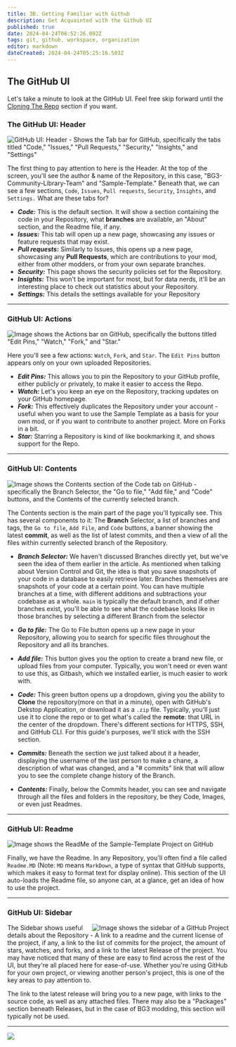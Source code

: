 ```yaml
---
title: 3B. Getting Familiar with Github
description: Get Acquainted with the Github UI
published: true
date: 2024-04-24T06:52:26.092Z
tags: git, github, workspace, organization
editor: markdown
dateCreated: 2024-04-24T05:25:16.503Z
---
```


## The GitHub UI
Let's take a minute to look at the GitHub UI. Feel free skip forward until the [Cloning The Repo](#cloning-the-repo) section if you want.

### The GitHub UI: Header
![GitHub UI: Header - Shows the Tab bar for GitHub, specifically the tabs titled "Code," "Issues," "Pull Requests," "Security," "Insights," and "Settings"](https://github.com/BG3-Community-Library-Team/BG3-Community-Library/raw/main/WikiRes/Git/img/GitHub%20Header.PNG)

The first thing to pay attention to here is the Header. At the top of the screen, you'll see the author & name of the Repository, in this case, "BG3-Community-Library-Team" and "Sample-Template." Beneath that, we can see a few sections, `Code`, `Issues`, `Pull requests`, `Security`, `Insights`, and `Settings.` What are these tabs for?

- ***Code:*** This is the default section. It will show a section containing the code in your Repository, what **branches** are available, an "About" section, and the Readme file, if any.
- ***Issues:*** This tab will open up a new page, showcasing any issues or feature requests that may exist.
- ***Pull requests:*** Similarly to Issues, this opens up a new page, showcasing any **Pull Requests**, which are contributions to your mod, either from other modders, or from your own separate branches.
- ***Security:*** This page shows the security policies set for the Repository.
- ***Insights:*** This won't be important for most, but for data nerds, it'll be an interesting place to check out statistics about your Repository.
- ***Settings:*** This details the settings available for your Repository

---
### GitHub UI: Actions
![Image shows the Actions bar on GitHub, specifically the buttons titled "Edit Pins," "Watch," "Fork," and "Star."](https://github.com/BG3-Community-Library-Team/BG3-Community-Library/raw/main/WikiRes/Git/img/GitHub%20Actions.PNG)

Here you'll see a few actions: `Watch`, `Fork`, and `Star`. The `Edit Pins` button appears only on your own uploaded Repositories.

- ***Edit Pins:*** This allows you to pin the Repository to your GitHub profile, either publicly or privately, to make it easier to access the Repo.
- ***Watch:*** Let's you keep an eye on the Repository, tracking updates on your GitHub homepage.
- ***Fork:*** This effectively duplicates the Repository under your account - useful when you want to use the Sample Template as a basis for your own mod, or if you want to contribute to another project. More on Forks in a bit.
- ***Star:*** Starring a Repository is kind of like bookmarking it, and shows support for the Repo.

---
### GitHub UI: Contents
![Image shows the Contents section of the Code tab on GitHub - specifically the Branch Selector, the "Go to file," "Add file," and "Code" buttons, and the Contents of the currently selected branch.](https://github.com/BG3-Community-Library-Team/BG3-Community-Library/raw/main/WikiRes/Git/img/GitHub%20Contents.PNG)

The Contents section is the main part of the page you'll typically see. This has several components to it: The **Branch** Selector, a list of branches and tags, the `Go to file`, `Add File`, and `Code` buttons, a banner showing the latest **commit**, as well as the list of latest commits, and then a view of all the files within currently selected branch of the Repository.

- ***Branch Selector:*** We haven't discussed Branches directly yet, but we've seen the idea of them earlier in the article. As mentioned when talking about Version Control and Git, the idea is that you save snapshots of your code in a database to easily retrieve later. Branches themselves are snapshots of your code at a certain point. You can have multiple branches at a time, with different additions and subtractions your codebase as a whole. `main` is typically the default branch, and if other branches exist, you'll be able to see what the codebase looks like in those branches by selecting a different Branch from the selector

- ***Go to file:*** The Go to File button opens up a new page in your Repository, allowing you to search for specific files throughout the Repository and all its branches.

- ***Add file:*** This button gives you the option to create a brand new file, or upload files from your computer. Typically, you won't need or even want to use this, as Gitbash, which we installed earlier, is much easier to work with.

- ***Code:*** This green button opens up a dropdown, giving you the ability to **Clone** the repository(more on that in a minute), open with GitHub's Dekstop Application, or download it as a `.zip` file. Typically, you'll just use it to clone the repo or to get what's called the **remote**: that URL in the center of the dropdown. There's different sections for HTTPS, SSH, and GitHub CLI. For this guide's purposes, we'll stick with the SSH section.

- ***Commits:*** Beneath the section we just talked about it a header, displaying the username of the last person to make a chane, a description of what was changed, and a "# commits" link that will allow you to see the complete change history of the Branch.

- ***Contents:*** Finally, below the Commits header, you can see and navigate through all the files and folders in the repository, be they Code, Images, or even just Readmes.

---
### GitHub UI: Readme
![Image shows the ReadMe of the Sample-Template Project on GitHub](https://github.com/BG3-Community-Library-Team/BG3-Community-Library/raw/main/WikiRes/Git/img/GitHub%20ReadMe.PNG)

Finally, we have the Readme. In any Repository, you'll often find a file called `Readme.MD` (Note: `MD` means `MarkDown`, a type of syntax that GitHub supports, which makes it easy to format text for display online). This section of the UI auto-loads the Readme file, so anyone can, at a glance, get an idea of how to use the project.

---
### GitHub UI: Sidebar
<img align="right" src="https://github.com/BG3-Community-Library-Team/BG3-Community-Library/raw/main/WikiRes/Git/img/GitHub%20Sidebar.PNG" alt="Image shows the sidebar of a GitHub Project">

The Sidebar shows useful details about the Repository - A link to a readme and the current license of the project, if any, a link to the list of commits for the project, the amount of stars, watches, and forks, and a link to the latest Release of the project. You may have noticed that many of these are easy to find across the rest of the UI, but they're all placed here for ease-of-use. Whether you're using GitHub for your own project, or viewing another person's project, this is one of the key areas to pay attention to.

The link to the latest release will bring you to a new page, with links to the  source code, as well as any attached files. There may also be a "Packages" section beneath Releases, but in the case of BG3 modding, this section will typically not be used.

---
<p align="center">

[<img src="https://img.shields.io/badge/Back_To-Working_with_Repositories-orange?style=for-the-badge">](/Tutorials/Tools/modders-guide-to-git/working-with-repositories)
</p>